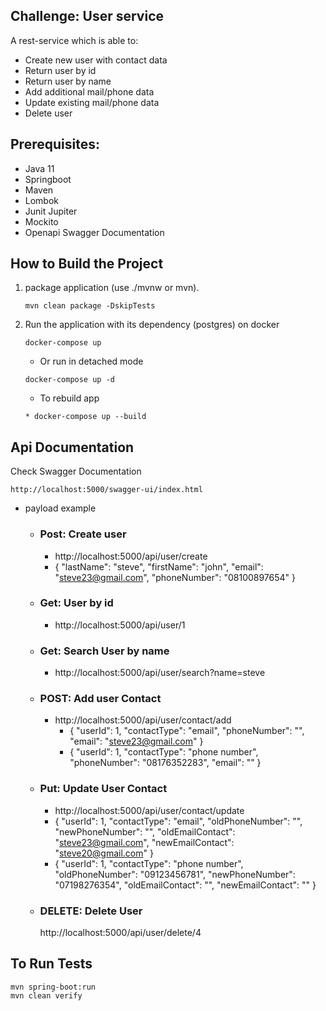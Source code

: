 ## Challenge: User service
A rest-service which is able to:
- Create new user with contact data
- Return user by id
- Return user by name
- Add additional mail/phone data
- Update existing mail/phone data
- Delete user

## Prerequisites:
* Java 11
* Springboot
* Maven
* Lombok
* Junit Jupiter
* Mockito
* Openapi Swagger Documentation

## How to Build the Project
1. package application (use ./mvnw or mvn).
   ```
   mvn clean package -DskipTests
   ```
2. Run the application with its dependency (postgres) on docker
   ```
   docker-compose up 
   ```
   * Or run in detached mode
   ```
   docker-compose up -d
   ```
   * To rebuild app 
   ```
   * docker-compose up --build
   ```

## Api Documentation
Check Swagger Documentation
   ```
   http://localhost:5000/swagger-ui/index.html
   ```
- payload example
   * ### Post: Create user
     * http://localhost:5000/api/user/create
     * {
     "lastName": "steve",
     "firstName": "john",
     "email": "steve23@gmail.com",
     "phoneNumber": "08100897654"
     }
     
   * ### Get: User by id
      * http://localhost:5000/api/user/1
  
   * ### Get: Search User by name
      * http://localhost:5000/api/user/search?name=steve
  
   * ### POST: Add user Contact
      * http://localhost:5000/api/user/contact/add
        * {
            "userId": 1,
            "contactType": "email",
            "phoneNumber": "",
            "email": "steve23@gmail.com"
          }
        * {
          "userId": 1,
          "contactType": "phone number",
          "phoneNumber": "08176352283",
          "email": ""
        }
     
   * ### Put: Update User Contact
       * http://localhost:5000/api/user/contact/update
       * {
             "userId": 1,
             "contactType": "email",
             "oldPhoneNumber": "",
             "newPhoneNumber": "",
             "oldEmailContact": "steve23@gmail.com",
             "newEmailContact": "steve20@gmail.com"
         }
       * {
             "userId": 1,
             "contactType": "phone number",
             "oldPhoneNumber": "09123456781",
             "newPhoneNumber": "07198276354",
             "oldEmailContact": "",
             "newEmailContact": ""
         }
       
   * ### DELETE: Delete User
     http://localhost:5000/api/user/delete/4
     
## To Run Tests
```
mvn spring-boot:run 
mvn clean verify
```